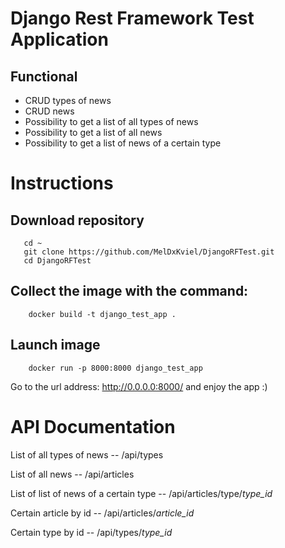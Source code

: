 # Django Rest Framework Test Application

## Functional

- CRUD types of news
- CRUD news
- Possibility to get a list of all types of news
- Possibility to get a list of all news
- Possibility to get a list of news of a certain type

# Instructions

## Download repository

 ```
    cd ~
    git clone https://github.com/MelDxKviel/DjangoRFTest.git
	cd DjangoRFTest
 ```

## Collect the image with the command:
```
    docker build -t django_test_app .
```

## Launch image

```
    docker run -p 8000:8000 django_test_app
```

Go to the url address: http://0.0.0.0:8000/ and enjoy the app :)

# API Documentation

List of all types of news -- /api/types

List of all news -- /api/articles

List of list of news of a certain type -- /api/articles/type/*type_id*

Certain article by id -- /api/articles/*article_id*

Certain type by id -- /api/types/*type_id*
